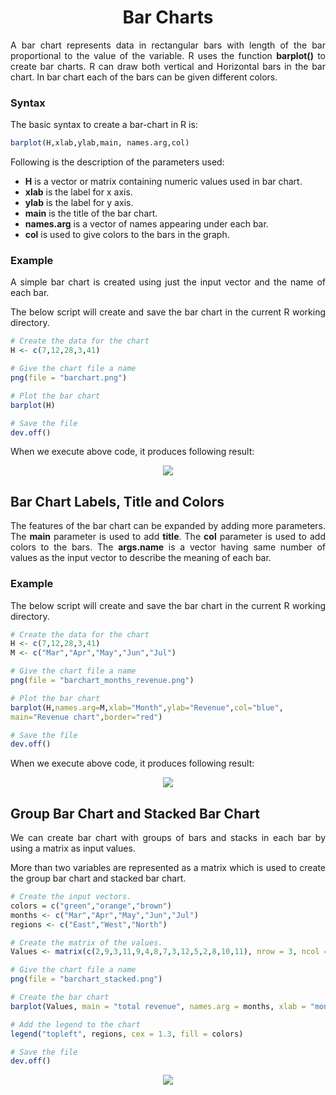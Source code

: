 <div align='justify'>

# <div align='center'>Bar Charts</div>

A bar chart represents data in rectangular bars with length of the bar proportional to the value of the variable. R uses the function **barplot()** to create bar charts. R can draw both vertical and Horizontal bars in the bar chart. In bar chart each of the bars can be given different colors.

### Syntax

The basic syntax to create a bar-chart in R is:

```r
barplot(H,xlab,ylab,main, names.arg,col)
```

Following is the description of the parameters used:

- **H** is a vector or matrix containing numeric values used in bar chart.
- **xlab** is the label for x axis.
- **ylab** is the label for y axis.
- **main** is the title of the bar chart.
- **names.arg** is a vector of names appearing under each bar.
- **col** is used to give colors to the bars in the graph.

### Example

A simple bar chart is created using just the input vector and the name of each bar.

The below script will create and save the bar chart in the current R working directory.

```r
# Create the data for the chart
H <- c(7,12,28,3,41)

# Give the chart file a name
png(file = "barchart.png")

# Plot the bar chart 
barplot(H)

# Save the file
dev.off()
```

When we execute above code, it produces following result:

<div align='center'>
  <img src='https://www.tutorialspoint.com/r/images/barchart.png'>
</div>

## Bar Chart Labels, Title and Colors

The features of the bar chart can be expanded by adding more parameters. The **main** parameter is used to add **title**. The **col** parameter is used to add colors to the bars. The **args.name** is a vector having same number of values as the input vector to describe the meaning of each bar.

### Example

The below script will create and save the bar chart in the current R working directory.

```r
# Create the data for the chart
H <- c(7,12,28,3,41)
M <- c("Mar","Apr","May","Jun","Jul")

# Give the chart file a name
png(file = "barchart_months_revenue.png")

# Plot the bar chart 
barplot(H,names.arg=M,xlab="Month",ylab="Revenue",col="blue",
main="Revenue chart",border="red")

# Save the file
dev.off()
```

When we execute above code, it produces following result:

<div align='center'>
  <img src='https://www.tutorialspoint.com/r/images/barchart_months_revenue.png'>
</div>

## Group Bar Chart and Stacked Bar Chart

We can create bar chart with groups of bars and stacks in each bar by using a matrix as input values.

More than two variables are represented as a matrix which is used to create the group bar chart and stacked bar chart.

```r
# Create the input vectors.
colors = c("green","orange","brown")
months <- c("Mar","Apr","May","Jun","Jul")
regions <- c("East","West","North")

# Create the matrix of the values.
Values <- matrix(c(2,9,3,11,9,4,8,7,3,12,5,2,8,10,11), nrow = 3, ncol = 5, byrow = TRUE)

# Give the chart file a name
png(file = "barchart_stacked.png")

# Create the bar chart
barplot(Values, main = "total revenue", names.arg = months, xlab = "month", ylab = "revenue", col = colors)

# Add the legend to the chart
legend("topleft", regions, cex = 1.3, fill = colors)

# Save the file
dev.off()
```

<div align='center'>
  <img src='https://www.tutorialspoint.com/r/images/barchart_stacked.png'>
</div>

</div>
